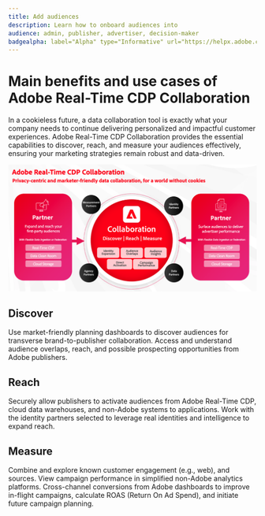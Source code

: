 ```yaml
---
title: Add audiences
description: Learn how to onboard audiences into 
audience: admin, publisher, advertiser, decision-maker
badgealpha: label="Alpha" type="Informative" url="https://helpx.adobe.com/legal/product-descriptions/real-time-customer-data-platform-b2b-edition-prime-and-ultimate-packages.html newtab=true"
---
```


# Main benefits and use cases of Adobe Real-Time CDP Collaboration

In a cookieless future, a data collaboration tool is exactly what your company needs to continue delivering personalized and impactful customer experiences. Adobe Real-Time CDP Collaboration provides the essential capabilities to discover, reach, and measure your audiences effectively, ensuring your marketing strategies remain robust and data-driven.

![Benefits and use cases of Real-Time CDP Collaboration](/help/assets/benefits-use-cases/benefits-use-cases.png)

## Discover

Use market-friendly planning dashboards to discover audiences for transverse brand-to-publisher collaboration.
Access and understand audience overlaps, reach, and possible prospecting opportunities from Adobe publishers.

## Reach

Securely allow publishers to activate audiences from Adobe Real-Time CDP, cloud data warehouses, and non-Adobe systems to applications.
Work with the identity partners selected to leverage real identities and intelligence to expand reach.

## Measure

Combine and explore known customer engagement (e.g., web), and sources.
View campaign performance in simplified non-Adobe analytics platforms.
Cross-channel conversions from Adobe dashboards to improve in-flight campaigns, calculate ROAS (Return On Ad Spend), and initiate future campaign planning.
